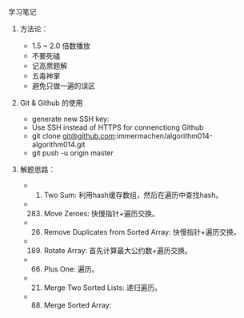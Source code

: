 学习笔记

1. 方法论：
	- 1.5 ~ 2.0 倍数播放
	- 不要死磕
	- 记高票题解
	- 五毒神掌
	- 避免只做一遍的误区
	
2. Git & Github 的使用
	- generate new SSH key: 
	- Use SSH instead of HTTPS for connenctiong Github
	- git clone git@github.com:immermachen/algorithm014-algorithm014.git
	- git push -u origin master

	
3. 解题思路：
	- 1. Two Sum: 利用hash缓存数组，然后在遍历中查找hash。
	- 283. Move Zeroes: 快慢指针+遍历交换。
	- 26. Remove Duplicates from Sorted Array: 快慢指针+遍历交换。
	- 189. Rotate Array: 首先计算最大公约数+遍历交换。
	- 66. Plus One: 遍历。
	- 21. Merge Two Sorted Lists: 递归遍历。
	- 88. Merge Sorted Array:  
	

